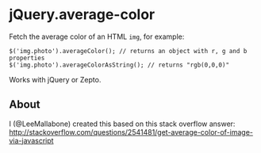 jQuery.average-color
====================

Fetch the average color of an HTML `img`, for example:

```
$('img.photo').averageColor(); // returns an object with r, g and b properties
$('img.photo').averageColorAsString(); // returns "rgb(0,0,0)"
```

Works with jQuery or Zepto.

About
-----

I (@LeeMallabone) created this based on this stack overflow answer:
http://stackoverflow.com/questions/2541481/get-average-color-of-image-via-javascript
